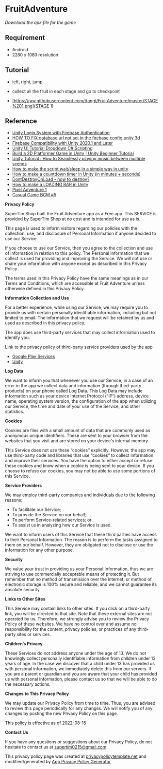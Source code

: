 # FruitAdventure

*Download the apk file for the game*

## Requirement

- Android
- 2280 x 1080 resolution

## Tutorial

- left, right, jump
- collect all the fruit in each stage and go to checkpoint

- [https://raw.githubusercontent.com/ttangt/FruitAdventure/master/STAGE%201.png](STAGE 1)

## Reference

- [Unity Login System with Firebase Authentication](https://www.youtube.com/watch?v=V143hJru1-g)
- [HOW TO FIX database url not set in the firebase config unity 3d](https://www.youtube.com/watch?v=nVjAV6pkrrU)
- [Firebase Compatibility with Unity 2020.1 and Later](https://firebase.blog/posts/2020/08/firebase-compatibility-with-unity-20201)
- [Unity UI Tutorial Dropdown C# Scripting](https://www.youtube.com/watch?v=URS9A4V_yLc)
- [Build a 2D Platformer Game in Unity | Unity Beginner Tutorial](https://www.youtube.com/watch?v=Ii-scMenaOQ&list=PLrnPJCHvNZuCVTz6lvhR81nnaf1a-b67U&index=1)
- [Unity Tutorial : How to Seamlessly playing music between multiple scenes](https://www.youtube.com/watch?v=Xtfe5S9n4SI)
- [How to make the script wait/sleep in a simple way in unity](https://stackoverflow.com/questions/30056471/how-to-make-the-script-wait-sleep-in-a-simple-way-in-unity)
- [How to make a countdown timer in Unity (in minutes + seconds)](https://gamedevbeginner.com/how-to-make-countdown-timer-in-unity-minutes-seconds/)
- [DontDestroyOnLoad - how to destroy?](https://stackoverflow.com/questions/46919796/dontdestroyonload-how-to-destroy)
- [How to make a LOADING BAR in Unity](https://www.youtube.com/watch?v=YMj2qPq9CP8)
- [Pixel Adventure 1](https://assetstore.unity.com/packages/2d/characters/pixel-adventure-1-155360#description)
- [Casual Game BGM #5](https://assetstore.unity.com/packages/audio/music/casual-game-bgm-5-135943#description)


**Privacy Policy**

SuperTim Shop built the Fruit Adventure app as a Free app. This SERVICE is provided by SuperTim Shop at no cost and is intended for use as is.

This page is used to inform visitors regarding our policies with the collection, use, and disclosure of Personal Information if anyone decided to use our Service.

If you choose to use our Service, then you agree to the collection and use of information in relation to this policy. The Personal Information that we collect is used for providing and improving the Service. We will not use or share your information with anyone except as described in this Privacy Policy.

The terms used in this Privacy Policy have the same meanings as in our Terms and Conditions, which are accessible at Fruit Adventure unless otherwise defined in this Privacy Policy.

**Information Collection and Use**

For a better experience, while using our Service, we may require you to provide us with certain personally identifiable information, including but not limited to email. The information that we request will be retained by us and used as described in this privacy policy.

The app does use third-party services that may collect information used to identify you.

Link to the privacy policy of third-party service providers used by the app

*   [Google Play Services](https://www.google.com/policies/privacy/)
*   [Unity](https://unity3d.com/legal/privacy-policy)

**Log Data**

We want to inform you that whenever you use our Service, in a case of an error in the app we collect data and information (through third-party products) on your phone called Log Data. This Log Data may include information such as your device Internet Protocol (“IP”) address, device name, operating system version, the configuration of the app when utilizing our Service, the time and date of your use of the Service, and other statistics.

**Cookies**

Cookies are files with a small amount of data that are commonly used as anonymous unique identifiers. These are sent to your browser from the websites that you visit and are stored on your device's internal memory.

This Service does not use these “cookies” explicitly. However, the app may use third-party code and libraries that use “cookies” to collect information and improve their services. You have the option to either accept or refuse these cookies and know when a cookie is being sent to your device. If you choose to refuse our cookies, you may not be able to use some portions of this Service.

**Service Providers**

We may employ third-party companies and individuals due to the following reasons:

*   To facilitate our Service;
*   To provide the Service on our behalf;
*   To perform Service-related services; or
*   To assist us in analyzing how our Service is used.

We want to inform users of this Service that these third parties have access to their Personal Information. The reason is to perform the tasks assigned to them on our behalf. However, they are obligated not to disclose or use the information for any other purpose.

**Security**

We value your trust in providing us your Personal Information, thus we are striving to use commercially acceptable means of protecting it. But remember that no method of transmission over the internet, or method of electronic storage is 100% secure and reliable, and we cannot guarantee its absolute security.

**Links to Other Sites**

This Service may contain links to other sites. If you click on a third-party link, you will be directed to that site. Note that these external sites are not operated by us. Therefore, we strongly advise you to review the Privacy Policy of these websites. We have no control over and assume no responsibility for the content, privacy policies, or practices of any third-party sites or services.

**Children’s Privacy**

These Services do not address anyone under the age of 13. We do not knowingly collect personally identifiable information from children under 13 years of age. In the case we discover that a child under 13 has provided us with personal information, we immediately delete this from our servers. If you are a parent or guardian and you are aware that your child has provided us with personal information, please contact us so that we will be able to do the necessary actions.

**Changes to This Privacy Policy**

We may update our Privacy Policy from time to time. Thus, you are advised to review this page periodically for any changes. We will notify you of any changes by posting the new Privacy Policy on this page.

This policy is effective as of 2022-08-15

**Contact Us**

If you have any questions or suggestions about our Privacy Policy, do not hesitate to contact us at supertim0215@gmail.com.

This privacy policy page was created at [privacypolicytemplate.net](https://privacypolicytemplate.net) and modified/generated by [App Privacy Policy Generator](https://app-privacy-policy-generator.nisrulz.com/)
